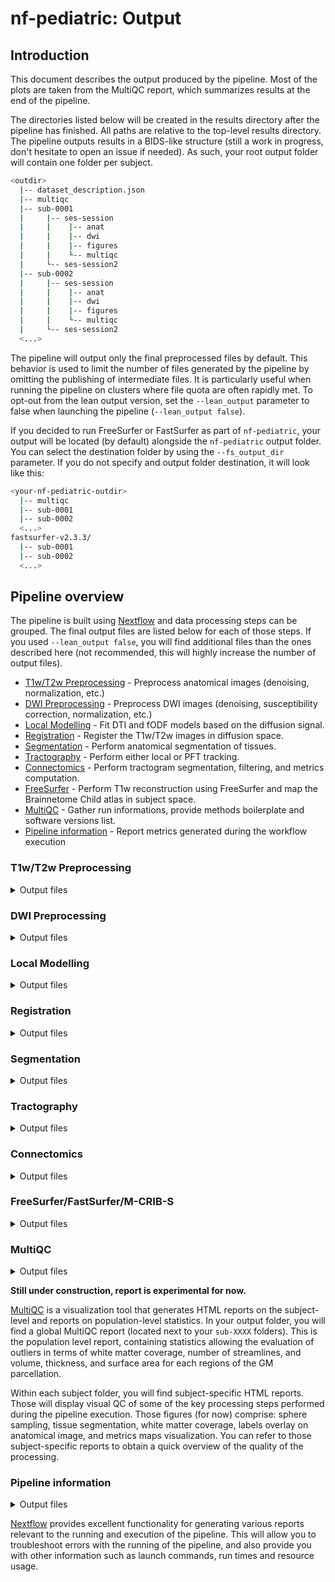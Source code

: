 # nf-pediatric: Output

## Introduction

This document describes the output produced by the pipeline. Most of the plots are taken from the MultiQC report, which summarizes results at the end of the pipeline.

The directories listed below will be created in the results directory after the pipeline has finished. All paths are relative to the top-level results directory. The pipeline outputs results in a BIDS-like structure (still a work in progress, don't hesitate to open an issue if needed). As such, your root output folder will contain one folder per subject.

```bash
<outdir>
  |-- dataset_description.json
  |-- multiqc
  |-- sub-0001
  |     |-- ses-session
  |     |    |-- anat
  |     |    |-- dwi
  |     |    |-- figures
  |     |    └-- multiqc
  |     └-- ses-session2
  |-- sub-0002
  |     |-- ses-session
  |     |    |-- anat
  |     |    |-- dwi
  |     |    |-- figures
  |     |    └-- multiqc
  |     └-- ses-session2
  <...>
```

The pipeline will output only the final preprocessed files by default. This behavior is used to limit the number of files generated by the pipeline by omitting the publishing of intermediate files. It is particularly useful when running the pipeline on clusters where file quota are often rapidly met. To opt-out from the lean output version, set the `--lean_output` parameter to false when launching the pipeline (`--lean_output false`).

If you decided to run FreeSurfer or FastSurfer as part of `nf-pediatric`, your output will be located (by default) alongside the `nf-pediatric` output folder. You can select the destination folder by using the `--fs_output_dir` parameter. If you do not specify and output folder destination, it will look like this:

```bash
<your-nf-pediatric-outdir>
  |-- multiqc
  |-- sub-0001
  |-- sub-0002
  <...>
fastsurfer-v2.3.3/
  |-- sub-0001
  |-- sub-0002
  <...>
```

## Pipeline overview

The pipeline is built using [Nextflow](https://www.nextflow.io/) and data processing steps can be grouped. The final output files are listed below for each of those steps. If you used `--lean_output false`, you will find additional files than the ones described here (not recommended, this will highly increase the number of output files).

- [T1w/T2w Preprocessing](#t1wt2w-preprocessing) - Preprocess anatomical images (denoising, normalization, etc.)
- [DWI Preprocessing](#dwi-preprocessing) - Preprocess DWI images (denoising, susceptibility correction, normalization, etc.)
- [Local Modelling](#local-modelling) - Fit DTI and fODF models based on the diffusion signal.
- [Registration](#registration) - Register the T1w/T2w images in diffusion space.
- [Segmentation](#segmentation) - Perform anatomical segmentation of tissues.
- [Tractography](#tractography) - Perform either local or PFT tracking.
- [Connectomics](#connectomics) - Perform tractogram segmentation, filtering, and metrics computation.
- [FreeSurfer](#freesurfer) - Perform T1w reconstruction using FreeSurfer and map the Brainnetome Child atlas in subject space.
- [MultiQC](#multiqc) - Gather run informations, provide methods boilerplate and software versions list.
- [Pipeline information](#pipeline-information) - Report metrics generated during the workflow execution

### T1w/T2w Preprocessing

<details markdown="1">
<summary>Output files</summary>

- `anat/`
  - `*_desc-preproc_T1w.nii.gz`: Final preprocessed T1w image in original space.
  - `*_desc-preproc_T2w.nii.gz`: Final preprocessed T2w image in original space.
  - `*_space-T2w_desc-preproc_T1w.nii.gz`: Final preprocessed T1w image in T2w space (if infant data).
  - `*_space-T1w_desc-preproc_T2w.nii.gz`: Final preprocessed T2w image in T1w space (if pediatric data).
  - `*_from-{T1w,T2w}_to-{T1w,T2w}_affine.mat`: Affine transform from T1w/T2w to T1w/T2w space.
  - `*_space-{template}_desc-preproc_T1w.nii.gz`: Final preprocessed T1w image in template space (if a destination template has been selected).
  - `*_space-{template}_desc-preproc_T2w.nii.gz`: Final preprocessed T2w image in template space (if a destination template has been selected).
  - `*_from-dwi_to-{template}_affine.mat`: Affine transform from T1w/T2w to template space.
  - `*_from-dwi_to-{template}_warp.nii.gz`: Non-linear transform from T1w/T2w to template space.

</details>

### DWI Preprocessing

<details markdown="1">
<summary>Output files</summary>

- `dwi/`
  - `*_desc-preproc_dwi.nii.gz`: Final preprocessed DWI image in original space.
  - `*_desc-preproc_dwi.bval`: Final b-values file.
  - `*_desc-preproc_dwi.bvec`: Final corrected b-vectors file.
  - `*_desc-preproc_b0.nii.gz`: Final preprocessed B0 image.
  - `*_desc-brain_mask.nii.gz`: Final brain mask in original space.

</details>

### Local Modelling

<details markdown="1">
<summary>Output files</summary>

- `dwi/`
  - `*_{space-template}_desc-ad.nii.gz`: Axial Diffusivity map.
  - `*_{space-template}_desc-rd.nii.gz`: Radial Diffusivity map.
  - `*_{space-template}_desc-md.nii.gz`: Mean Diffusivity map.
  - `*_{space-template}_desc-fa.nii.gz`: Fractional Anisotropy map.
  - `*_{space-template}_desc-mode.nii.gz`: Mode map.
  - `*_{space-template}_desc-ga.nii.gz`: Geodesic Anisometry map.
  - `*_desc-tensor.nii.gz`: Tensor map.
  - `*_{space-template}_desc-rgb.nii.gz`: RGB map.
  - `*_desc-fodf.nii.gz`: Fiber oriented distribution functions (fODF).
  - `*_{space-template}_desc-afd_max.nii.gz`: Maximum apparent fiber density (AFD) map.
  - `*_{space-template}_desc-afd_sum.nii.gz`: Sum of the AFD map.
  - `*_{space-template}_desc-afd_total.nii.gz`: AFD total map.
  - `*_{space-template}_desc-nufo.nii.gz`: Number of fiber orientation map.
  - `*_desc-peaks.nii.gz`: fODF peaks.

</details>

### Registration

<details markdown="1">
<summary>Output files</summary>

- `anat/`
  - `*_from-{T2w,T1w}_to-dwi_affine.mat`: Affine transform from T1w/T2w space to diffusion space.
  - `*_from-{T2w,T1w}_to-dwi_warp.nii.gz`: Non-linear transform from T1w/T2w space to diffusion space.
  - `*_from-dwi_to-{T2w,T1w}_warp.nii.gz`: Non-linear transform from diffusion space to T1w/T2w space.
  - `*_space-DWI_desc-preproc_{T2w,T1w}.nii.gz`: Preprocessed T1w/T2w image in diffusion space.

</details>

### Segmentation

<details markdown="1">
<summary>Output files</summary>

- `anat/`
  - `*_space-DWI_label-WM_mask.nii.gz`: WM mask in diffusion space.
  - `*_space-DWI_label-GM_mask.nii.gz`: GM mask in diffusion space.
  - `*_space-DWI_label-CSF_mask.nii.gz`: CSF mask in diffusion space.
  - `*_space-DWI_label-WM_probseg.nii.gz`: WM probability map in diffusion space.
  - `*_space-DWI_label-GM_probseg.nii.gz`: GM probability map in diffusion space.
  - `*_space-DWI_label-CSF_probseg.nii.gz`: CSF probability map in diffusion space.

</details>

### Tractography

<details markdown="1">
<summary>Output files</summary>

- `dwi/`
  - `*_{space-template}_desc-local_tractogram.trk`: Whole-brain tractogram using local tractography.
  - `*_{space-template}_desc-pft_tractogram.trk`: Whole-brain tractogram using PFT tractography.
  - `*_{space-template}_desc-concatenated_tractogram.trk`: Whole-brain tractogram combining both PFT/local tracking.
  - `*_space-DWI_label-exclude_desc-pft_probseg.nii.gz`: Exclude probability map for PFT tracking.
  - `*_space-DWI_label-include_desc-pft_probseg.nii.gz`: Include probability map for PFT tracking.
  - `*_space-DWI_label-seeding_desc-local_mask.nii.gz`: Seeding mask for local tracking.
  - `*_space-DWI_label-tracking_desc-local_mask.nii.gz`: Tracking mask for local tracking.
  - `*_space-DWI_label-seeding_desc-pft_mask.nii.gz`: Seeding mask for PFT tracking.

</details>

### Connectomics

<details markdown="1">
<summary>Output files</summary>

- `dwi/`

  - `*_{space-template}_seg-{BrainnetomeChild,DKT}_desc-filtered_tracking.{trk,h5}`: Filtered whole-brain tractogram.
  - `*_{space-template}_seg-{BrainnetomeChild,DKT}_desc-preproc_tracking.h5`: Final preprocessed decomposed whole-brain tractogram.
  - `*.npy`: Connectivity matrices for all supplied metrics.
  - `*.png`: Connectivity matrices visualized as pngs.

- `anat/`
  - `*_space-DWI_seg-{BrainnetomeChild,DKT}_dseg.nii.gz`: Atlas labels in diffusion space. Name of the atlas might changed depending on which one is used.

</details>

### FreeSurfer/FastSurfer/M-CRIB-S

<details markdown="1">
<summary>Output files</summary>

- `anat/`
  - `*_seg-BrainnetomeChild_desc-labels.json`: JSON file containing the labels information.
  - `*_seg-BrainnetomeChild_desc-labels.txt`: Text file containing the labels information.
  - `*_{space-template}_seg-BrainnetomeChild_dseg.nii.gz`: Atlas label file in subject original space.
  - `*_seg-BrainnetomeChild_dseg_dilated`: Dilated atlas label file in subject original space.
  - `*_seg-BrainnetomeChild_stat-subcortical.tsv`: Subcortical statistics file.
  - `*_seg-BrainnetomeChild_stat-{lh,rh}_{area,thickness,volume}.tsv`: Left hemisphere statistics file.
  - `*_seg-BrainnetomeChild_stat-{lh,rh}_{area,thickness,volume}.tsv`: Right hemisphere statistics file.

</details>

### MultiQC

<details markdown="1">
<summary>Output files</summary>

- `multiqc/`
  - `multiqc_report.html`: a standalone HTML file that can be viewed in your web browser.
  - `multiqc_data/`: directory containing parsed statistics from the different tools used in the pipeline.
  - `multiqc_plots/`: directory containing static images from the report in various formats.

</details>

**Still under construction, report is experimental for now.**

[MultiQC](http://multiqc.info) is a visualization tool that generates HTML reports on the subject-level and reports on population-level statistics. In your output folder, you will find a global MultiQC report (located next to your `sub-XXXX` folders). This is the population level report, containing statistics allowing the evaluation of outliers in terms of white matter coverage, number of streamlines, and volume, thickness, and surface area for each regions of the GM parcellation.

Within each subject folder, you will find subject-specific HTML reports. Those will display visual QC of some of the key processing steps performed during the pipeline execution. Those figures (for now) comprise: sphere sampling, tissue segmentation, white matter coverage, labels overlay on anatomical image, and metrics maps visualization. You can refer to those subject-specific reports to obtain a quick overview of the quality of the processing.

### Pipeline information

<details markdown="1">
<summary>Output files</summary>

- `pipeline_info/`
  - Reports generated by Nextflow: `execution_report.html`, `execution_timeline.html`, `execution_trace.txt` and `pipeline_dag.dot`/`pipeline_dag.svg`.
  - Reports generated by the pipeline: `pipeline_report.html`, `pipeline_report.txt` and `software_versions.yml`. The `pipeline_report*` files will only be present if the `--email` / `--email_on_fail` parameter's are used when running the pipeline.
  - Parameters used by the pipeline run: `params.json`.

</details>

[Nextflow](https://www.nextflow.io/docs/latest/tracing.html) provides excellent functionality for generating various reports relevant to the running and execution of the pipeline. This will allow you to troubleshoot errors with the running of the pipeline, and also provide you with other information such as launch commands, run times and resource usage.
